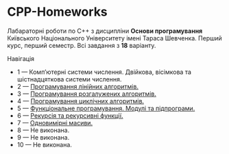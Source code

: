 # CPP-Homeworks

Лабараторні роботи по С++ з дисципліни **Основи програмування** Київського Національного Університету імені Тараса Шевченка. Перший курс, перший семестр. Всі завдання з **18** варіанту.

Навігація
- 1 — Комп’ютерні системи числення. Двійкова, вісімкова та шістнадцяткова системи числення.
- 2 — [Програмування лінійних алгоритмів.](/2/)
- 3 — [Програмування розгалужених алгоритмів.](/3/)
- 4 — [Програмування циклічних алгоритмів.](/4/)
- 5 — [Функціональне програмування. Модулі та підпрограми.](/5/)
- 6 — [Рекурсія та рекурсивні функції.](/6/)
- 7 — [Одновимірні масиви.](/7/)
- 8 — Не виконана.
- 9 — Не виконана.
- 10 — Не виконана.
